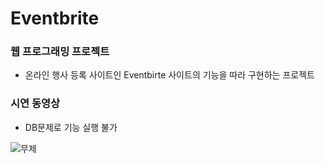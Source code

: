 # Eventbrite
### 웹 프로그래밍 프로젝트
- 온라인 행사 등록 사이트인 Eventbirte 사이트의 기능을 따라 구현하는 프로젝트

### 시연 동영상
* DB문제로 기능 실행 불가

![무제](https://user-images.githubusercontent.com/33210124/133551614-fba81b51-4ccc-40f2-869b-f55f482510c5.gif)
